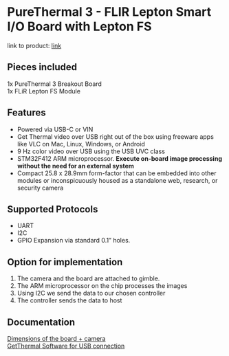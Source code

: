 # PureThermal 3 - FLIR Lepton Smart I/O Board with Lepton FS #
link to product: [link](https://www.sparkfun.com/products/20813)

## Pieces included
1x PureThermal 3 Breakout Board\
1x FLiR Lepton FS Module

## Features
- Powered via USB-C or VIN
- Get Thermal video over USB right out of the box using freeware apps like VLC on Mac, Linux, Windows, or Android
- 9 Hz color video over USB using the USB UVC class
- STM32F412 ARM microprocessor. **Execute on-board image processing without the need for an external system**
- Compact 25.8 x 28.9mm form-factor that can be embedded into other modules or inconspicuously housed as a standalone web, research, or security camera

## Supported Protocols
- UART
- I2C
- GPIO
Expansion via standard 0.1” holes.

## Option for implementation
1. The camera and the board are attached to gimble.
2. The ARM microprocessor on the chip processes the images
3. Using I2C we send the data to our chosen controller
4. The controller sends the data to host

## Documentation
[Dimensions of the board + camera](https://cdn.sparkfun.com/assets/c/f/d/3/b/PureThermal-3-Dimensions-8-25.pdf)
\
[GetThermal Software for USB connection](https://github.com/groupgets/GetThermal)


